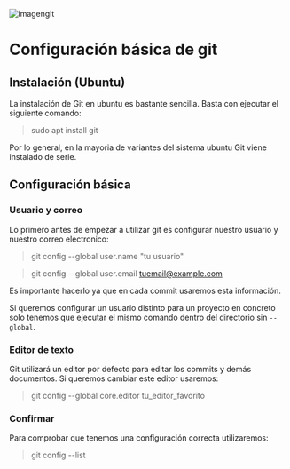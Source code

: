 
![imagengit](https://cdn-images-1.medium.com/max/910/1*BCZkmZR1_YzDZy22Vn4uUw.png)  

    
# Configuración básica de git  

## Instalación  (Ubuntu)

La instalación de Git en ubuntu es bastante sencilla. Basta con ejecutar el siguiente comando:

>sudo apt install git

Por lo general, en la mayoria de variantes del sistema ubuntu Git viene instalado de serie.

## Configuración básica

### Usuario y correo

Lo primero antes de empezar a utilizar git es configurar nuestro usuario y nuestro correo electronico:

> git config --global user.name "tu usuario"

> git config --global user.email tuemail@example.com

Es importante hacerlo ya que en cada commit usaremos esta información.

Si queremos configurar un usuario distinto para un proyecto en concreto solo tenemos que ejecutar el mismo comando dentro del directorio sin `--global`.

### Editor de texto

Git utilizará un editor por defecto para editar los commits y demás documentos. Si queremos cambiar este editor usaremos:

> git config --global core.editor tu_editor_favorito

### Confirmar
Para comprobar que tenemos una configuración correcta utilizaremos:

> git config --list








